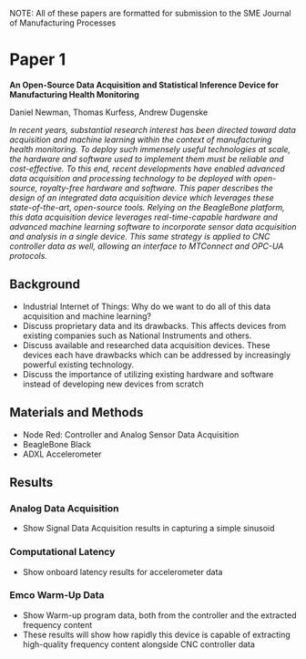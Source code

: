 NOTE: All of these papers are formatted for submission to the SME Journal of Manufacturing Processes

# Paper 1

__An Open-Source Data Acquisition and Statistical Inference Device for Manufacturing Health Monitoring__

Daniel Newman, Thomas Kurfess, Andrew Dugenske

_In recent years, substantial research interest has been directed toward data acquisition and machine learning within the context of manufacturing health monitoring. To deploy such immensely useful technologies at scale, the hardware and software used to implement them must be reliable and cost-effective. To this end, recent developments have enabled advanced data acquisition and processing technology to be deployed with open-source, royalty-free hardware and software. This paper describes the design of an integrated data acquisition device which leverages these state-of-the-art, open-source tools. Relying on the BeagleBone platform, this data acquisition device leverages real-time-capable hardware and advanced machine learning software to incorporate sensor data acquisition and analysis in a single device. This same strategy is applied to CNC controller data as well, allowing an interface to MTConnect and OPC-UA protocols._

## Background

- Industrial Internet of Things: Why do we want to do all of this data acquisition and machine learning? 
- Discuss proprietary data and its drawbacks. This affects devices from existing companies such as National Instruments and others.
- Discuss available and researched data acquisition devices. These devices each have drawbacks which can be addressed by increasingly powerful existing technology. 
- Discuss the importance of utilizing existing hardware and software instead of developing new devices from scratch

## Materials and Methods

- Node Red: Controller and Analog Sensor Data Acquisition
- BeagleBone Black
- ADXL Accelerometer

## Results

### Analog Data Acquisition 
- Show Signal Data Acquisition results in capturing a simple sinusoid

### Computational Latency
- Show onboard latency results for accelerometer data

### Emco Warm-Up Data
- Show Warm-up program data, both from the controller and the extracted frequency content
- These results will show how rapidly this device is capable of extracting high-quality frequency content alongside CNC controller data







